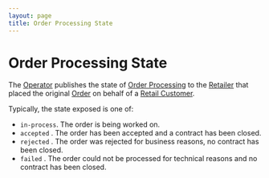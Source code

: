 ```yaml
---
layout: page
title: Order Processing State
---
```


# Order Processing State
The [Operator](operator) publishes the state of [Order Processing](order-processing) to the [Retailer](retailer) that placed the original [Order](order) on behalf of a [Retail Customer](retail-customer).

Typically, the state exposed is one of:

* `in-process`<a id="in-process"/>. The order is being worked on.
* `accepted` <a id="accepted"/>. The order has been accepted and a contract has been closed.
* `rejected` <a id="rejected"/>. The order was rejected for business reasons, no contract has been closed.
* `failed` <a id="failed"/>. The order could not be processed for technical reasons and no contract has been closed.
